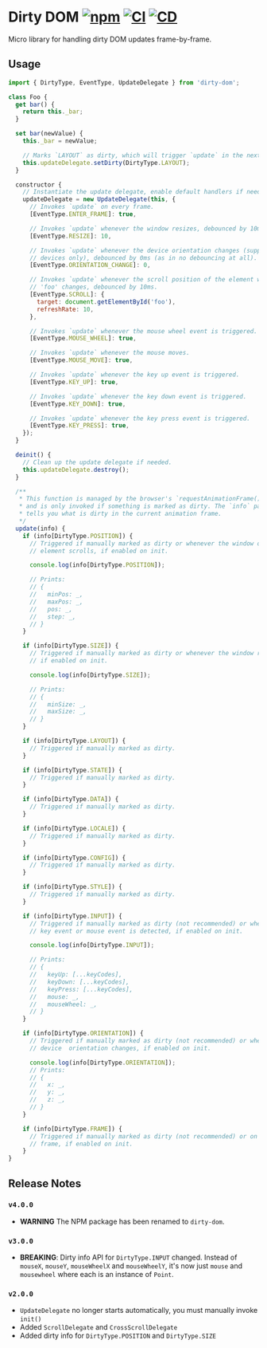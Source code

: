 # Dirty DOM [![npm](https://img.shields.io/npm/v/dirty-dom.svg)](https://www.npmjs.com/package/dirty-dom) [![CI](https://github.com/andrewscwei/dirty-dom/workflows/CI/badge.svg)](https://github.com/andrewscwei/dirty-dom/actions?query=workflow%3ACI) [![CD](https://github.com/andrewscwei/dirty-dom/workflows/CD/badge.svg)](https://github.com/andrewscwei/dirty-dom/actions?query=workflow%3ACD)

Micro library for handling dirty DOM updates frame-by-frame.

## Usage

```js
import { DirtyType, EventType, UpdateDelegate } from 'dirty-dom';

class Foo {
  get bar() {
    return this._bar;
  }

  set bar(newValue) {
    this._bar = newValue;

    // Marks `LAYOUT` as dirty, which will trigger `update` in the next frame.
    this.updateDelegate.setDirty(DirtyType.LAYOUT);
  }

  constructor {
    // Instantiate the update delegate, enable default handlers if needed.
    updateDelegate = new UpdateDelegate(this, {
      // Invokes `update` on every frame.
      [EventType.ENTER_FRAME]: true,

      // Invokes `update` whenever the window resizes, debounced by 10ms.
      [EventType.RESIZE]: 10,

      // Invokes `update` whenever the device orientation changes (supported
      // devices only), debounced by 0ms (as in no debouncing at all).
      [EventType.ORIENTATION_CHANGE]: 0,

      // Invokes `update` whenever the scroll position of the element with ID
      // 'foo' changes, debounced by 10ms.
      [EventType.SCROLL]: {
        target: document.getElementById('foo'),
        refreshRate: 10,
      },

      // Invokes `update` whenever the mouse wheel event is triggered.
      [EventType.MOUSE_WHEEL]: true,

      // Invokes `update` whenever the mouse moves.
      [EventType.MOUSE_MOVE]: true,

      // Invokes `update` whenever the key up event is triggered.
      [EventType.KEY_UP]: true,

      // Invokes `update` whenever the key down event is triggered.
      [EventType.KEY_DOWN]: true,

      // Invokes `update` whenever the key press event is triggered.
      [EventType.KEY_PRESS]: true,
    });
  }

  deinit() {
    // Clean up the update delegate if needed.
    this.updateDelegate.destroy();
  }

  /**
   * This function is managed by the browser's `requestAnimationFrame()` method
   * and is only invoked if something is marked as dirty. The `info` param
   * tells you what is dirty in the current animation frame.
   */
  update(info) {
    if (info[DirtyType.POSITION]) {
      // Triggered if manually marked as dirty or whenever the window or an
      // element scrolls, if enabled on init.

      console.log(info[DirtyType.POSITION]);

      // Prints:
      // {
      //   minPos: _,
      //   maxPos: _,
      //   pos: _,
      //   step: _,
      // }
    }

    if (info[DirtyType.SIZE]) {
      // Triggered if manually marked as dirty or whenever the window resizes,
      // if enabled on init.

      console.log(info[DirtyType.SIZE]);

      // Prints:
      // {
      //   minSize: _,
      //   maxSize: _,
      // }
    }

    if (info[DirtyType.LAYOUT]) {
      // Triggered if manually marked as dirty.
    }

    if (info[DirtyType.STATE]) {
      // Triggered if manually marked as dirty.
    }

    if (info[DirtyType.DATA]) {
      // Triggered if manually marked as dirty.
    }

    if (info[DirtyType.LOCALE]) {
      // Triggered if manually marked as dirty.
    }

    if (info[DirtyType.CONFIG]) {
      // Triggered if manually marked as dirty.
    }

    if (info[DirtyType.STYLE]) {
      // Triggered if manually marked as dirty.
    }

    if (info[DirtyType.INPUT]) {
      // Triggered if manually marked as dirty (not recommended) or whenever a
      // key event or mouse event is detected, if enabled on init.

      console.log(info[DirtyType.INPUT]);

      // Prints:
      // {
      //   keyUp: [...keyCodes],
      //   keyDown: [...keyCodes],
      //   keyPress: [...keyCodes],
      //   mouse: _,
      //   mouseWheel: _,
      // }
    }

    if (info[DirtyType.ORIENTATION]) {
      // Triggered if manually marked as dirty (not recommended) or whenever the
      // device  orientation changes, if enabled on init.

      console.log(info[DirtyType.ORIENTATION]);
      // Prints:
      // {
      //   x: _,
      //   y: _,
      //   z: _,
      // }
    }

    if (info[DirtyType.FRAME]) {
      // Triggered if manually marked as dirty (not recommended) or on every
      // frame, if enabled on init.
    }
}
```

## Release Notes

### `v4.0.0`

- **WARNING** The NPM package has been renamed to `dirty-dom`.

### `v3.0.0`

- **BREAKING**: Dirty info API for `DirtyType.INPUT` changed. Instead of `mouseX`, `mouseY`, `mouseWheelX` and `mouseWheelY`, it's now just `mouse` and `mousewheel` where each is an instance of `Point`.

### `v2.0.0`

- `UpdateDelegate` no longer starts automatically, you must manually invoke `init()`
- Added `ScrollDelegate` and `CrossScrollDelegate`
- Added dirty info for `DirtyType.POSITION` and `DirtyType.SIZE`
